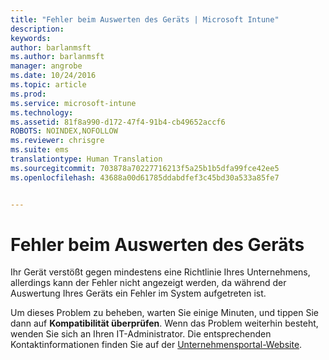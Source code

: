 ```yaml
---
title: "Fehler beim Auswerten des Geräts | Microsoft Intune"
description: 
keywords: 
author: barlanmsft
ms.author: barlanmsft
manager: angrobe
ms.date: 10/24/2016
ms.topic: article
ms.prod: 
ms.service: microsoft-intune
ms.technology: 
ms.assetid: 81f8a990-d172-47f4-91b4-cb49652accf6
ROBOTS: NOINDEX,NOFOLLOW
ms.reviewer: chrisgre
ms.suite: ems
translationtype: Human Translation
ms.sourcegitcommit: 703878a70227716213f5a25b1b5dfa99fce42ee5
ms.openlocfilehash: 43688a00d61785ddabdfef3c45bd30a533a85fe7


---
```



# <a name="error-evaluating-device"></a>Fehler beim Auswerten des Geräts
Ihr Gerät verstößt gegen mindestens eine Richtlinie Ihres Unternehmens, allerdings kann der Fehler nicht angezeigt werden, da während der Auswertung Ihres Geräts ein Fehler im System aufgetreten ist.  

Um dieses Problem zu beheben, warten Sie einige Minuten, und tippen Sie dann auf **Kompatibilität überprüfen**. Wenn das Problem weiterhin besteht, wenden Sie sich an Ihren IT-Administrator. Die entsprechenden Kontaktinformationen finden Sie auf der [Unternehmensportal-Website](http://portal.manage.microsoft.com).



<!--HONumber=Oct16_HO2-->


